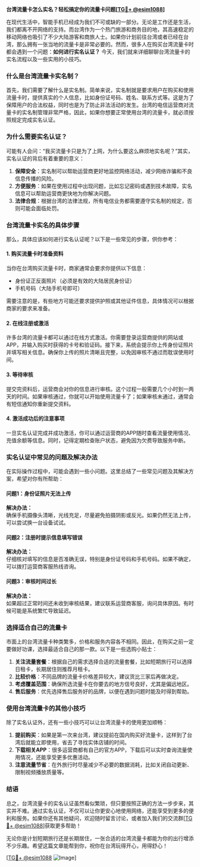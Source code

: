 **台湾流量卡怎么实名？轻松搞定你的流量卡问题[[TG💪+ @esim1088](https://t.me/s/esim1088)]**

在现代生活中，智能手机已经成为我们不可或缺的一部分。无论是工作还是生活，我们都离不开网络的支持。而台湾作为一个热门旅游和商务目的地，其高速稳定的移动网络也吸引了不少大陆游客和商旅人士。如果你计划前往台湾或者已经在台湾，那么拥有一张当地的流量卡是非常必要的。然而，很多人在购买台湾流量卡时都会遇到一个问题：**如何进行实名认证？** 今天，我们就来详细聊聊台湾流量卡的实名流程以及一些实用的小技巧。

### **什么是台湾流量卡实名制？**

首先，我们需要了解什么是实名制。简单来说，实名制就是要求用户在购买和使用流量卡时，提供真实的个人信息，比如身份证号码、姓名、联系方式等。这是为了保障用户的合法权益，同时也是为了防止非法活动的发生。台湾的电信运营商对流量卡的实名制管理非常严格，因此，如果你想要正常使用台湾的流量卡，就必须按照规定完成实名认证。

### **为什么需要实名认证？**

可能有人会问：“我买流量卡只是为了上网，为什么要这么麻烦地实名呢？”其实，实名认证的背后有着重要的意义：

1. **保障安全**：实名制可以帮助运营商更好地监控网络活动，减少网络诈骗和不良信息传播的风险。
2. **方便服务**：如果在使用过程中出现问题，比如忘记密码或遇到技术故障，实名信息可以帮助运营商更快地为你解决问题。
3. **法律合规**：根据台湾的法律法规，所有电信业务都需要遵守实名制的规定，否则可能会面临处罚。

### **台湾流量卡实名的具体步骤**

那么，具体应该如何进行实名认证呢？以下是一些常见的步骤，供你参考：

#### **1. 购买流量卡时准备资料**
当你在台湾购买流量卡时，商家通常会要求你提供以下信息：
- 身份证正反面照片（必须是有效的大陆居民身份证）
- 手机号码（大陆手机号即可）

需要注意的是，有些地方可能还要求提供护照或其他证件信息，具体情况可以根据商家的要求来准备。

#### **2. 在线注册或激活**
许多台湾的流量卡都可以通过在线方式激活。你需要登录运营商提供的网站或APP，并输入购买时获得的卡号和验证码。接下来，系统会提示你上传身份证照片并填写相关信息。确保你上传的照片清晰且完整，以免因审核不通过而耽误使用时间。

#### **3. 等待审核**
提交完资料后，运营商会对你的信息进行审核。这个过程一般需要几个小时到一两天的时间。如果审核通过，你就可以开始使用流量卡了；如果审核未通过，通常会有短信通知你重新提交资料。

#### **4. 激活成功后的注意事项**
一旦实名认证完成并成功激活，你可以通过运营商的APP随时查看流量使用情况、充值余额等信息。同时，记得定期检查账户状态，避免因为欠费导致服务中断。

### **实名认证中常见的问题及解决办法**

在实际操作过程中，可能会遇到一些小问题。这里总结了一些常见问题及其解决方案，希望对你有所帮助：

#### **问题1：身份证照片无法上传**
**解决办法：**  
确保手机摄像头清晰，光线充足，尽量避免拍摄阴影或反光。如果仍然无法上传，可以尝试换一台设备试试。

#### **问题2：注册时提示信息填写错误**
**解决办法：**  
仔细核对填写的信息是否准确无误，特别是身份证号码和手机号码。如果不确定，可以拨打运营商客服热线咨询。

#### **问题3：审核时间过长**
**解决办法：**  
如果超过正常时间还未收到审核结果，建议联系运营商客服，询问具体原因。有时候可能是系统繁忙导致延迟。

### **选择适合自己的流量卡**

市面上的台湾流量卡种类繁多，价格和服务内容各不相同。因此，在购买之前一定要做好功课，选择最适合自己的那一款。以下是一些选购小贴士：

1. **关注流量套餐**：根据自己的需求选择合适的流量套餐，比如短期旅行可以选择日租卡，长期居住则推荐月租卡。
2. **比较价格**：不同品牌的流量卡价格差异较大，建议货比三家后再做决定。
3. **考虑覆盖范围**：确保所选流量卡在你要去的地方信号良好，尤其是偏远地区。
4. **售后服务**：优先选择售后服务好的品牌，以便在遇到问题时能及时得到帮助。

### **使用台湾流量卡的其他小技巧**

除了实名认证外，还有一些小技巧可以让台湾流量卡的使用更加顺畅：

1. **提前购买**：如果是第一次来台湾，建议提前在国内购买好流量卡，这样到了台湾后就能立即使用，省去了寻找实体店铺的时间。
2. **下载相关APP**：很多运营商都有自己的官方APP，下载后可以实时查询流量使用情况，还能享受更多优惠活动。
3. **注意流量节省**：在外旅行时尽量减少不必要的数据消耗，比如关闭自动更新、限制视频播放质量等。

### **结语**

总之，台湾流量卡的实名认证虽然看似繁琐，但只要按照正确的方法一步步来，其实并不难。通过实名认证，不仅可以让你更安心地使用网络，还能享受到更多的便利和服务。如果你还有其他疑问，欢迎随时留言讨论，或者加入我们的交流群[[TG💪+ @esim1088](https://t.me/s/esim1088)]获取更多帮助！

无论你是计划短期旅行还是长期居住，一张合适的台湾流量卡都能为你的出行增添不少乐趣。希望这篇文章能帮到你，祝你在台湾玩得开心，用得舒心！

[[TG💪+ @esim1088](https://t.me/s/esim1088) ![Image](https://i.postimg.cc/4NQfJmqS/Snipaste-2025-05-13-00-14-12.png)]